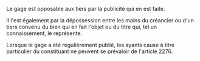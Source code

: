 Le gage est opposable aux tiers par la publicité qui en est faite.

Il l'est également par la dépossession entre les mains du créancier ou d'un tiers convenu du bien qui en fait l'objet ou du titre qui, tel un connaissement, le représente.

Lorsque le gage a été régulièrement publié, les ayants cause à titre particulier du constituant ne peuvent se prévaloir de l'article 2276.
